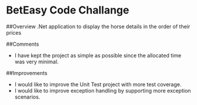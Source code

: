 # BetEasy Code Challange

##Overview 
.Net application to display the horse details in the order of their prices

##Comments
- I have kept the project as simple as possible since the allocated time was very minimal.

##Improvements
- I would like to improve the Unit Test project with more test coverage.
- I would like to improve exception handling by supporting more exception scenarios.




